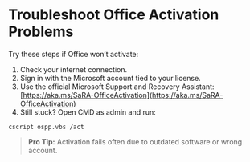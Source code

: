# Troubleshoot Office Activation Problems
Try these steps if Office won’t activate:
1. Check your internet connection.
2. Sign in with the Microsoft account tied to your license.
3. Use the official Microsoft Support and Recovery Assistant:
[https://aka.ms/SaRA-OfficeActivation](https://aka.ms/SaRA-OfficeActivation)
4. Still stuck? Open CMD as admin and run:
```
cscript ospp.vbs /act
```
> **Pro Tip:** Activation fails often due to outdated software or wrong account.